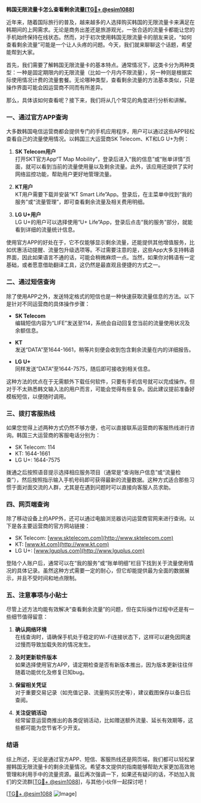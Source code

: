 **韩国无限流量卡怎么查看剩余流量[[TG💪+ @esim1088](https://t.me/s/esim1088)]**

近年来，随着国际旅行的普及，越来越多的人选择购买韩国的无限流量卡来满足在韩期间的上网需求。无论是商务出差还是旅游观光，一张合适的流量卡都能让您的手机始终保持在线状态。然而，对于初次使用韩国无限流量卡的朋友来说，“如何查看剩余流量”可能是一个让人头疼的问题。今天，我们就来聊聊这个话题，希望能帮到大家。

首先，我们需要了解韩国无限流量卡的基本特点。通常情况下，这类卡分为两种类型：一种是固定期限内的无限流量（比如一个月内不限流量），另一种则是根据实际使用情况计费的流量套餐。无论哪种类型，查看剩余流量的方法基本类似，只是操作界面可能会因运营商不同而有所差异。

那么，具体该如何查看呢？接下来，我们将从几个常见的角度进行分析和讲解。

### **一、通过官方APP查询**

大多数韩国电信运营商都会提供专门的手机应用程序，用户可以通过这些APP轻松查看自己的流量使用情况。以韩国三大运营商SK Telecom、KT和LG U+为例：

1. **SK Telecom用户**  
   打开SKT官方App“T Map Mobility”，登录后进入“我的信息”或“账单详情”页面，就可以看到当前的流量使用量以及剩余流量。此外，该应用还提供了实时网络监控功能，帮助用户更好地管理流量。

2. **KT用户**  
   KT用户需要下载并安装“KT Smart Life”App。登录后，在主菜单中找到“我的服务”或“流量管理”，即可查看剩余流量及相关费用明细。

3. **LG U+用户**  
   LG U+的用户可以选择使用“U+ Life”App，登录后点击“我的服务”部分，就能看到详细的流量统计信息。

使用官方APP的好处在于，它不仅能够显示剩余流量，还能提供其他增值服务，比如优惠活动提醒、流量包升级选项等。不过需要注意的是，这些App大多支持韩语界面，因此如果语言不通的话，可能会稍微麻烦一点。当然，如果你对韩语有一定基础，或者愿意借助翻译工具，这仍然是最直观且便捷的方式之一。

### **二、通过短信查询**

除了使用APP之外，发送特定格式的短信也是一种快速获取流量信息的方法。以下是针对不同运营商的具体操作步骤：

- **SK Telecom**  
  编辑短信内容为“LIFE”发送至114，系统会自动回复您当前的流量使用状况及余额信息。

- **KT**  
  发送“DATA”至1644-1661，稍等片刻便会收到包含剩余流量在内的详细报告。

- **LG U+**  
  同样发送“DATA”至1644-7575，随后即可接收到相关信息。

这种方法的优点在于无需额外下载任何软件，只要有手机信号就可以完成操作。但对于不太熟悉韩文输入法的用户而言，可能会觉得有些复杂。因此建议提前准备好模板短信，以便随时调用。

### **三、拨打客服热线**

如果您觉得上述两种方式仍然不够方便，也可以直接联系运营商的客服热线进行咨询。韩国三大运营商的客服电话分别为：

- SK Telecom: 114  
- KT: 1644-1661  
- LG U+: 1644-7575  

拨通之后按照语音提示选择相应服务项目（通常是“查询账户信息”或“流量检查”），然后按照指示输入手机号码即可获得最新的流量数据。这种方式适合那些习惯于面对面交流的人群，尤其是在遇到问题时可以直接向客服人员求助。

### **四、网页端查询**

除了移动设备上的APP外，还可以通过电脑浏览器访问运营商官网来进行查询。以下是各主要运营商的官方网站链接：

- SK Telecom: [www.sktelecom.com](http://www.sktelecom.com)  
- KT: [www.kt.com](http://www.kt.com)  
- LG U+: [www.lguplus.com](http://www.lguplus.com)

登陆个人账户后，通常可以在“我的服务”或“账单明细”栏目下找到关于流量使用情况的具体记录。虽然这种方式需要一定的耐心，但它却能提供最为全面的数据展示，并且不受时间和地点限制。

### **五、注意事项与小贴士**

尽管上述方法均能有效解决“查看剩余流量”的问题，但在实际操作过程中还是有一些细节值得留意：

1. **确认网络环境**  
   在线查询时，请确保手机处于稳定的Wi-Fi连接状态下，这样可以避免因网速过慢而导致加载失败的情况发生。

2. **及时更新软件版本**  
   如果选择使用官方APP，请定期检查是否有新版本推出，因为版本更新往往伴随着功能优化及修复已知bug。

3. **保留相关凭证**  
   对于重要交易记录（如充值记录、流量购买历史等），建议截图保存以备日后查阅。

4. **关注促销活动**  
   经常留意运营商推出的各类促销活动，比如赠送额外流量、延长有效期等，这些都可能为您节省不少开支。

### **结语**

综上所述，无论是通过官方APP、短信、客服热线还是网页端，我们都可以轻松掌握韩国无限流量卡的剩余流量情况。希望本文提供的指南能够帮助大家更加高效地管理和利用手中的流量资源。最后再次强调一下，如果还有疑问的话，不妨加入我们的交流群[[TG💪+ @esim1088](https://t.me/s/esim1088)]，与其他小伙伴一起探讨吧！

[[TG💪+ @esim1088](https://t.me/s/esim1088) ![Image](https://i.postimg.cc/4NQfJmqS/Snipaste-2025-05-13-00-14-12.png)]